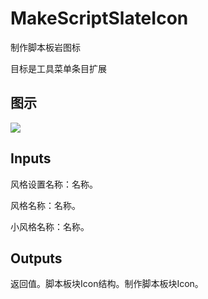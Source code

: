 # MakeScriptSlateIcon

制作脚本板岩图标

目标是工具菜单条目扩展

## 图示

![]($-20221218-21134855.png)

## Inputs

风格设置名称：名称。

风格名称：名称。

小风格名称：名称。  

## Outputs

返回值。脚本板块Icon结构。制作脚本板块Icon。

